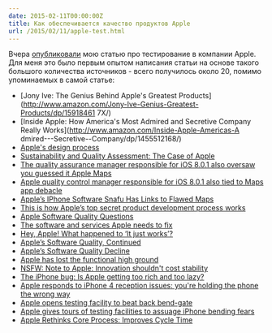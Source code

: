 ```yaml
---
date: 2015-02-11T00:00:00Z
title: Как обеспечивается качество продуктов Apple
url: /2015/02/11/apple-test.html
---
```


Вчера [опубликовали](http://siliconrus.com/2015/02/apple-test/) мою статью
про тестирование в компании Apple. Для меня это было первым опытом
написания статьи на основе такого большого количества источников - всего получилось
около 20, помимо упоминаемых в самой статье:

- [Jony Ive: The Genius Behind Apple's Greatest Products](http://www.amazon.com/Jony-Ive-Genius-Greatest-Products/dp/15918461
7X/)
- [Inside Apple: How America's Most Admired and Secretive Company Really Works](http://www.amazon.com/Inside-Apple-Americas-A
dmired---Secretive--Company/dp/1455512168/)
- [Apple's design process](http://www.businessweek.com/the_thread/techbeat/archives/2008/03/apples_design_p.html)
- [Sustainability and Quality Assessment: The Case of Apple](http://www.slideshare.net/yishuangli/sustainability-and-quality-assessment-the-case-of-apple)
- [The quality assurance manager responsible for iOS 8.0.1 also oversaw you guessed it Apple Maps](
http://9to5mac.com/2014/09/25/apple-maps-quality-assurance-josh-williams/)
- [Apple quality control manager responsible for iOS 8.0.1 also tied to Maps app debacle](http://appleinsider.com/articles/14/09/25/apple-quality-control-manager-responsible-for-ios-801-also-tied-to-maps-app-debacle)
- [Apple’s IPhone Software Snafu Has Links to Flawed Maps](http://www.bloomberg.com/news/2014-09-25/apple-s-iphone-software-snafu-has-links-to-flawed-maps.html)
- [This is how Apple’s top secret product development process works](http://thenextweb.com/apple/2012/01/24/this-is-how-apples-top-secret-product-development-process-works/)
- [Apple Software Quality Questions](http://www.mondaynote.com/2015/01/18/apple-software-quality-questions/)
- [The software and services Apple needs to fix](http://glog.glennf.com/blog/2015/1/6/the-software-and-services-apple-needs-to-fix)
- [Hey, Apple! What happened to ‘It just works’?](http://www.cultofmac.com/297693/hey-apple-happened-just-works/)
- [Apple’s Software Quality, Continued](http://mjtsai.com/blog/2015/01/06/apples-software-quality-continued/)
- [Apple’s Software Quality Decline](http://mjtsai.com/blog/2014/10/11/apples-software-quality-decline/)
- [Apple has lost the functional high ground](http://www.marco.org/2015/01/04/apple-lost-functional-high-ground)
- [NSFW: Note to Apple: Innovation shouldn't cost stability](http://www.imore.com/nsfw-note-apple-innovation-shouldnt-cost-stability)
- [The iPhone bug: Is Apple getting too rich and too lazy?](http://www.latimes.com/business/hiltzik/la-fi-mh-the-iphone-bug-20140224-story.html)
- [Apple responds to iPhone 4 reception issues: you're holding the phone the wrong way](http://www.engadget.com/2010/06/24/apple-responds-over-iphone-4-reception-issues-youre-holding-th/)
- [Apple opens testing facility to beat back bend-gate](http://www.cnbc.com/id/102034146)
- [Apple gives tours of testing facilities to assuage iPhone bending fears](http://www.techrepublic.com/article/apple-gives-tours-of-testing-facilities-to-assuage-iphone-bending-fears/)
- [Apple Rethinks Core Process: Improves Cycle Time](http://www.roundtable.com/research-publications/publication/252)
